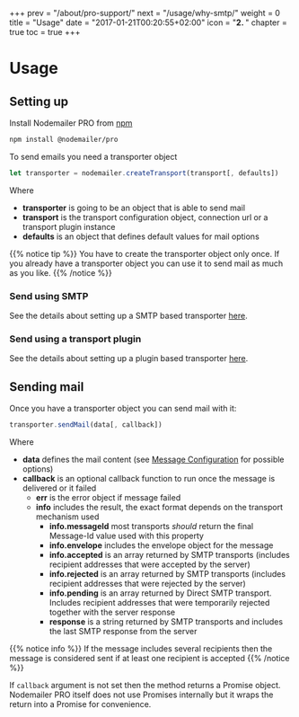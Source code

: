 +++
prev = "/about/pro-support/"
next = "/usage/why-smtp/"
weight = 0
title = "Usage"
date = "2017-01-21T00:20:55+02:00"
icon = "<b>2. </b>"
chapter = true
toc = true
+++

# Usage

## Setting up

Install Nodemailer PRO from [npm](https://www.npmjs.com/package/@nodemailer/pro)

```bash
npm install @nodemailer/pro
```

To send emails you need a transporter object

```javascript
let transporter = nodemailer.createTransport(transport[, defaults])
```

Where

  - **transporter** is going to be an object that is able to send mail
  - **transport** is the transport configuration object, connection url or a transport plugin instance
  - **defaults** is an object that defines default values for mail options

{{% notice tip %}}
You have to create the transporter object only once. If you already have a transporter object you can use it to send mail as much as you like.
{{% /notice %}}

### Send using SMTP

See the details about setting up a SMTP based transporter [here](/smtp/).

### Send using a transport plugin

See the details about setting up a plugin based transporter [here](/transports/).

## Sending mail

Once you have a transporter object you can send mail with it:

```javascript
transporter.sendMail(data[, callback])
```

Where

  - **data** defines the mail content (see [Message Configuration](/message/) for possible options)
  - **callback** is an optional callback function to run once the message is delivered or it failed
    - **err** is the error object if message failed
    - **info** includes the result, the exact format depends on the transport mechanism used
      - **info.messageId** most transports _should_ return the final Message-Id value used with this property
      - **info.envelope** includes the envelope object for the message
      - **info.accepted** is an array returned by SMTP transports (includes recipient addresses that were accepted by the server)
      - **info.rejected** is an array returned by SMTP transports (includes recipient addresses that were rejected by the server)
      - **info.pending** is an array returned by Direct SMTP transport. Includes recipient addresses that were temporarily rejected together with the server response
      - **response** is a string returned by SMTP transports and includes the last SMTP response from the server

{{% notice info %}}
If the message includes several recipients then the message is considered sent if at least one recipient is accepted
{{% /notice %}}

If `callback` argument is not set then the method returns a Promise object. Nodemailer PRO itself does not use Promises internally but it wraps the return into a Promise for convenience.
